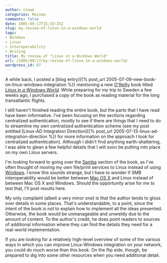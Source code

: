 ```yaml
---
author: slowe
categories: Review
comments: false
date: 2005-09-17T15:33:25Z
slug: my-review-of-linux-in-a-windows-world
tags:
- Windows
- Linux
- Interoperability
- Writing
title: My review of "Linux in a Windows World"
url: /2005/09/17/my-review-of-linux-in-a-windows-world/
wordpress_id: 87
---
```


A while back, I posted a [blog entry]({% post_url 2005-07-09-new-book-on-linux-windows-integration %}) mentioning a new [O'Reilly](http://www.oreilly.com/) book titled [_Linux in a Windows World_](http://www.oreilly.com/catalog/linuxwinworld/). While preparing for my trip to Sweden a few weeks ago, I purchased a copy of the book as reading material for the long transatlantic flights.

I still haven't finished reading the entire book, but the parts that I have read have been informative. I've been focusing on the sections regarding centralized authentication, mostly to see if there are things that I need to do to streamline my own centralized authentication scheme (see my post entitled [Linux-AD Integration Direction]({% post_url 2005-07-13-linux-ad-integration-direction %}) for more information on the approach I took for centralized authentication). Although I didn't find anything earth-shattering, I was able to glean a few helpful details that I will soon be putting into place on my own Linux servers.

I'm looking forward to going over the [Samba](http://www.samba.org/) section of the book, as I've often thought of moving my own file/print services to Linux instead of using [Windows](http://www.microsoft.com/windowsserver2003/default.mspx). I know this sounds strange, but I have to wonder if SMB interoperability would be better between [Mac OS X](http://www.apple.com/macosx/) and Linux instead of between Mac OS X and Windows. Should the opportunity arise for me to test that, I'll post results here.

My only complaint (albeit a very minor one) is that the author tends to gloss over details in some places. That's understandable, to a point, since the intent of the book is not to explain how to implement all the ideas presented. Otherwise, the book would be unmanageable and unwieldy due to the amount of content. To the author's credit, he does point readers to sources of additional information where they can find the details they need for a real-world implementation.

If you are looking for a relatively high-level overview of some of the various ways in which you can improve Linux-Windows integration on your network, you could do much worse than this book. On the flip side, though, be prepared to dig into some other resources when you need additional detail.
